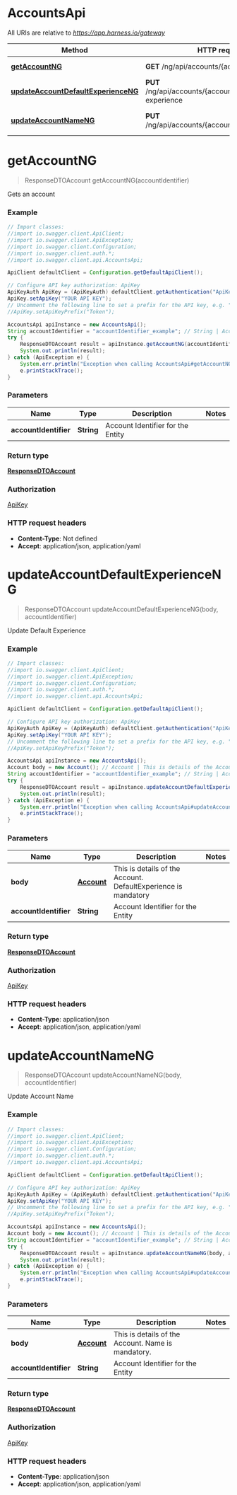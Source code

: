# AccountsApi

All URIs are relative to *https://app.harness.io/gateway*

Method | HTTP request | Description
------------- | ------------- | -------------
[**getAccountNG**](AccountsApi.md#getAccountNG) | **GET** /ng/api/accounts/{accountIdentifier} | Gets an account
[**updateAccountDefaultExperienceNG**](AccountsApi.md#updateAccountDefaultExperienceNG) | **PUT** /ng/api/accounts/{accountIdentifier}/default-experience | Update Default Experience
[**updateAccountNameNG**](AccountsApi.md#updateAccountNameNG) | **PUT** /ng/api/accounts/{accountIdentifier}/name | Update Account Name

<a name="getAccountNG"></a>
# **getAccountNG**
> ResponseDTOAccount getAccountNG(accountIdentifier)

Gets an account

### Example
```java
// Import classes:
//import io.swagger.client.ApiClient;
//import io.swagger.client.ApiException;
//import io.swagger.client.Configuration;
//import io.swagger.client.auth.*;
//import io.swagger.client.api.AccountsApi;

ApiClient defaultClient = Configuration.getDefaultApiClient();

// Configure API key authorization: ApiKey
ApiKeyAuth ApiKey = (ApiKeyAuth) defaultClient.getAuthentication("ApiKey");
ApiKey.setApiKey("YOUR API KEY");
// Uncomment the following line to set a prefix for the API key, e.g. "Token" (defaults to null)
//ApiKey.setApiKeyPrefix("Token");

AccountsApi apiInstance = new AccountsApi();
String accountIdentifier = "accountIdentifier_example"; // String | Account Identifier for the Entity
try {
    ResponseDTOAccount result = apiInstance.getAccountNG(accountIdentifier);
    System.out.println(result);
} catch (ApiException e) {
    System.err.println("Exception when calling AccountsApi#getAccountNG");
    e.printStackTrace();
}
```

### Parameters

Name | Type | Description  | Notes
------------- | ------------- | ------------- | -------------
 **accountIdentifier** | **String**| Account Identifier for the Entity |

### Return type

[**ResponseDTOAccount**](ResponseDTOAccount.md)

### Authorization

[ApiKey](../README.md#ApiKey)

### HTTP request headers

 - **Content-Type**: Not defined
 - **Accept**: application/json, application/yaml

<a name="updateAccountDefaultExperienceNG"></a>
# **updateAccountDefaultExperienceNG**
> ResponseDTOAccount updateAccountDefaultExperienceNG(body, accountIdentifier)

Update Default Experience

### Example
```java
// Import classes:
//import io.swagger.client.ApiClient;
//import io.swagger.client.ApiException;
//import io.swagger.client.Configuration;
//import io.swagger.client.auth.*;
//import io.swagger.client.api.AccountsApi;

ApiClient defaultClient = Configuration.getDefaultApiClient();

// Configure API key authorization: ApiKey
ApiKeyAuth ApiKey = (ApiKeyAuth) defaultClient.getAuthentication("ApiKey");
ApiKey.setApiKey("YOUR API KEY");
// Uncomment the following line to set a prefix for the API key, e.g. "Token" (defaults to null)
//ApiKey.setApiKeyPrefix("Token");

AccountsApi apiInstance = new AccountsApi();
Account body = new Account(); // Account | This is details of the Account. DefaultExperience is mandatory
String accountIdentifier = "accountIdentifier_example"; // String | Account Identifier for the Entity
try {
    ResponseDTOAccount result = apiInstance.updateAccountDefaultExperienceNG(body, accountIdentifier);
    System.out.println(result);
} catch (ApiException e) {
    System.err.println("Exception when calling AccountsApi#updateAccountDefaultExperienceNG");
    e.printStackTrace();
}
```

### Parameters

Name | Type | Description  | Notes
------------- | ------------- | ------------- | -------------
 **body** | [**Account**](Account.md)| This is details of the Account. DefaultExperience is mandatory |
 **accountIdentifier** | **String**| Account Identifier for the Entity |

### Return type

[**ResponseDTOAccount**](ResponseDTOAccount.md)

### Authorization

[ApiKey](../README.md#ApiKey)

### HTTP request headers

 - **Content-Type**: application/json
 - **Accept**: application/json, application/yaml

<a name="updateAccountNameNG"></a>
# **updateAccountNameNG**
> ResponseDTOAccount updateAccountNameNG(body, accountIdentifier)

Update Account Name

### Example
```java
// Import classes:
//import io.swagger.client.ApiClient;
//import io.swagger.client.ApiException;
//import io.swagger.client.Configuration;
//import io.swagger.client.auth.*;
//import io.swagger.client.api.AccountsApi;

ApiClient defaultClient = Configuration.getDefaultApiClient();

// Configure API key authorization: ApiKey
ApiKeyAuth ApiKey = (ApiKeyAuth) defaultClient.getAuthentication("ApiKey");
ApiKey.setApiKey("YOUR API KEY");
// Uncomment the following line to set a prefix for the API key, e.g. "Token" (defaults to null)
//ApiKey.setApiKeyPrefix("Token");

AccountsApi apiInstance = new AccountsApi();
Account body = new Account(); // Account | This is details of the Account. Name is mandatory.
String accountIdentifier = "accountIdentifier_example"; // String | Account Identifier for the Entity
try {
    ResponseDTOAccount result = apiInstance.updateAccountNameNG(body, accountIdentifier);
    System.out.println(result);
} catch (ApiException e) {
    System.err.println("Exception when calling AccountsApi#updateAccountNameNG");
    e.printStackTrace();
}
```

### Parameters

Name | Type | Description  | Notes
------------- | ------------- | ------------- | -------------
 **body** | [**Account**](Account.md)| This is details of the Account. Name is mandatory. |
 **accountIdentifier** | **String**| Account Identifier for the Entity |

### Return type

[**ResponseDTOAccount**](ResponseDTOAccount.md)

### Authorization

[ApiKey](../README.md#ApiKey)

### HTTP request headers

 - **Content-Type**: application/json
 - **Accept**: application/json, application/yaml

